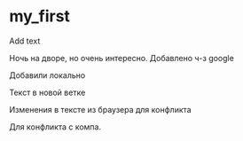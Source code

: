 # my_first

Add text

Ночь на дворе, но очень интересно. Добавлено ч-з google

Добавили локально

Текст в новой ветке

Изменения в тексте из браузера для конфликта

Для конфликта с компа. 

